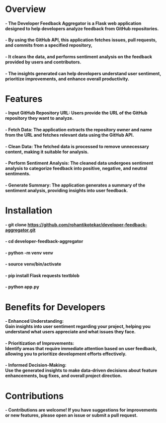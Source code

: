 # Overview
#### - The Developer Feedback Aggregator is a Flask web application designed to help developers analyze feedback from GitHub repositories. 
#### - By using the GitHub API, this application fetches issues, pull requests, and commits from a specified repository, 
#### - It cleans the data, and performs sentiment analysis on the feedback provided by users and contributors. 
#### - The insights generated can help developers understand user sentiment, prioritize improvements, and enhance overall productivity.

# Features
#### - Input GitHub Repository URL: Users provide the URL of the GitHub repository they want to analyze.
#### - Fetch Data: The application extracts the repository owner and name from the URL and fetches relevant data using the GitHub API.
#### - Clean Data: The fetched data is processed to remove unnecessary content, making it suitable for analysis.
#### - Perform Sentiment Analysis: The cleaned data undergoes sentiment analysis to categorize feedback into positive, negative, and neutral sentiments.
#### - Generate Summary: The application generates a summary of the sentiment analysis, providing insights into user feedback.

# Installation 
#### - git clone https://github.com/rohantikotekar/developer-feedback-aggregator.git
#### - cd developer-feedback-aggregator
#### - python -m venv venv
#### - source venv/bin/activate
#### - pip install Flask requests textblob
#### - python app.py

# Benefits for Developers
#### - Enhanced Understanding: <br> Gain insights into user sentiment regarding your project, helping you understand what users appreciate and what issues they face.
#### - Prioritization of Improvements: <br> Identify areas that require immediate attention based on user feedback, allowing you to prioritize development efforts effectively.
#### - Informed Decision-Making: <br> Use the generated insights to make data-driven decisions about feature enhancements, bug fixes, and overall project direction.

# Contributions
#### - Contributions are welcome! If you have suggestions for improvements or new features, please open an issue or submit a pull request.


